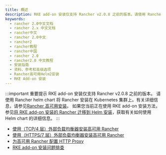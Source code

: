 ```yaml
---
title: 概述
description: RKE add-on 安装仅支持 Rancher v2.0.8 之前的版本。请使用 Rancher helm chart 将 Rancher 安装在 Kubernetes 集群上。
keywords:
  - rancher 2.0中文文档
  - rancher 2.x 中文文档
  - rancher中文
  - rancher 2.0中文
  - rancher2
  - rancher教程
  - rancher中国
  - rancher 2.0
  - rancher2.0 中文教程
  - 安装指南
  - 资料、参考和高级选项
  - Rancher高可用Helm2安装
  - RKE Add-on 安装
---
```


:::important 重要提示
RKE add-on 安装仅支持 Rancher v2.0.8 之前的版本。
请使用 Rancher helm chart 将 Rancher 安装在 Kubernetes 集群上。有关详细信息，请参见[Rancher 高可用安装](/docs/installation/k8s-install/_index)。
如果您当前正在使用 RKE add-on 安装方法，参见[将 RKE add-on 安装的 Rancher 迁移到 Helm 安装](/docs/upgrades/upgrades/migrating-from-rke-add-on/_index)，获取有关如何使用 Helm chart 的详细信息。
:::

- [使用（TCP/4 层）外部负载均衡器安装高可用 Rancher](/docs/installation/options/rke-add-on/layer-4-lb/_index)
- [使用（HTTPS/7 层）外部负载均衡器安装高可用 Rancher](/docs/installation/options/rke-add-on/layer-7-lb/_index)
- [为高可用 Rancher 配置 HTTP Proxy](/docs/installation/options/rke-add-on/proxy/_index)
- [RKE add-on 安装问题排查](/docs/installation/options/rke-add-on/troubleshooting/_index)
